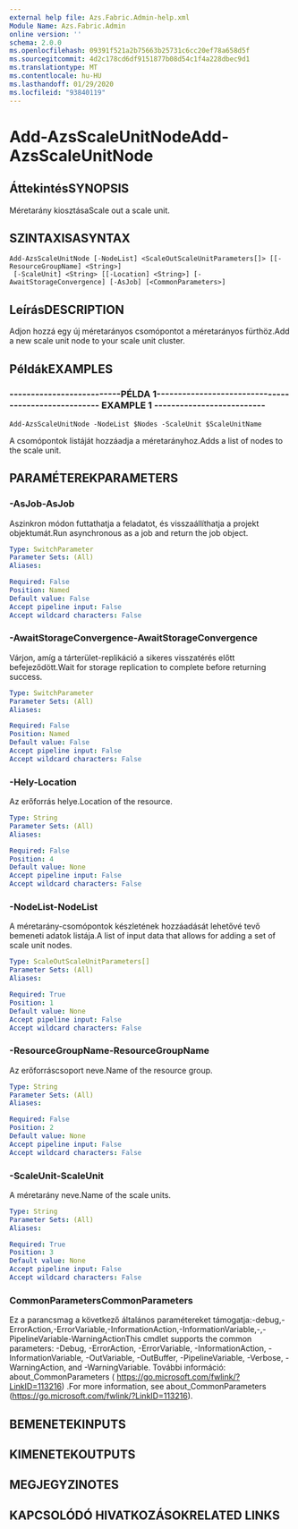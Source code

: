 ```yaml
---
external help file: Azs.Fabric.Admin-help.xml
Module Name: Azs.Fabric.Admin
online version: ''
schema: 2.0.0
ms.openlocfilehash: 09391f521a2b75663b25731c6cc20ef78a658d5f
ms.sourcegitcommit: 4d2c178cd6df9151877b08d54c1f4a228dbec9d1
ms.translationtype: MT
ms.contentlocale: hu-HU
ms.lasthandoff: 01/29/2020
ms.locfileid: "93840119"
---
```

# <span data-ttu-id="813f2-101">Add-AzsScaleUnitNode</span><span class="sxs-lookup"><span data-stu-id="813f2-101">Add-AzsScaleUnitNode</span></span>

## <span data-ttu-id="813f2-102">Áttekintés</span><span class="sxs-lookup"><span data-stu-id="813f2-102">SYNOPSIS</span></span>
<span data-ttu-id="813f2-103">Méretarány kiosztása</span><span class="sxs-lookup"><span data-stu-id="813f2-103">Scale out a scale unit.</span></span>

## <span data-ttu-id="813f2-104">SZINTAXISA</span><span class="sxs-lookup"><span data-stu-id="813f2-104">SYNTAX</span></span>

```
Add-AzsScaleUnitNode [-NodeList] <ScaleOutScaleUnitParameters[]> [[-ResourceGroupName] <String>]
 [-ScaleUnit] <String> [[-Location] <String>] [-AwaitStorageConvergence] [-AsJob] [<CommonParameters>]
```

## <span data-ttu-id="813f2-105">Leírás</span><span class="sxs-lookup"><span data-stu-id="813f2-105">DESCRIPTION</span></span>
<span data-ttu-id="813f2-106">Adjon hozzá egy új méretarányos csomópontot a méretarányos fürthöz.</span><span class="sxs-lookup"><span data-stu-id="813f2-106">Add a new scale unit node to your scale unit cluster.</span></span>

## <span data-ttu-id="813f2-107">Példák</span><span class="sxs-lookup"><span data-stu-id="813f2-107">EXAMPLES</span></span>

### <span data-ttu-id="813f2-108">--------------------------PÉLDA 1--------------------------</span><span class="sxs-lookup"><span data-stu-id="813f2-108">-------------------------- EXAMPLE 1 --------------------------</span></span>
```
Add-AzsScaleUnitNode -NodeList $Nodes -ScaleUnit $ScaleUnitName
```

<span data-ttu-id="813f2-109">A csomópontok listáját hozzáadja a méretarányhoz.</span><span class="sxs-lookup"><span data-stu-id="813f2-109">Adds a list of nodes to the scale unit.</span></span>

## <span data-ttu-id="813f2-110">PARAMÉTEREK</span><span class="sxs-lookup"><span data-stu-id="813f2-110">PARAMETERS</span></span>

### <span data-ttu-id="813f2-111">-AsJob</span><span class="sxs-lookup"><span data-stu-id="813f2-111">-AsJob</span></span>
<span data-ttu-id="813f2-112">Aszinkron módon futtathatja a feladatot, és visszaállíthatja a projekt objektumát.</span><span class="sxs-lookup"><span data-stu-id="813f2-112">Run asynchronous as a job and return the job object.</span></span>

```yaml
Type: SwitchParameter
Parameter Sets: (All)
Aliases: 

Required: False
Position: Named
Default value: False
Accept pipeline input: False
Accept wildcard characters: False
```

### <span data-ttu-id="813f2-113">-AwaitStorageConvergence</span><span class="sxs-lookup"><span data-stu-id="813f2-113">-AwaitStorageConvergence</span></span>
<span data-ttu-id="813f2-114">Várjon, amíg a tárterület-replikáció a sikeres visszatérés előtt befejeződött.</span><span class="sxs-lookup"><span data-stu-id="813f2-114">Wait for storage replication to complete before returning success.</span></span>

```yaml
Type: SwitchParameter
Parameter Sets: (All)
Aliases: 

Required: False
Position: Named
Default value: False
Accept pipeline input: False
Accept wildcard characters: False
```

### <span data-ttu-id="813f2-115">-Hely</span><span class="sxs-lookup"><span data-stu-id="813f2-115">-Location</span></span>
<span data-ttu-id="813f2-116">Az erőforrás helye.</span><span class="sxs-lookup"><span data-stu-id="813f2-116">Location of the resource.</span></span>

```yaml
Type: String
Parameter Sets: (All)
Aliases: 

Required: False
Position: 4
Default value: None
Accept pipeline input: False
Accept wildcard characters: False
```

### <span data-ttu-id="813f2-117">-NodeList</span><span class="sxs-lookup"><span data-stu-id="813f2-117">-NodeList</span></span>
<span data-ttu-id="813f2-118">A méretarány-csomópontok készletének hozzáadását lehetővé tevő bemeneti adatok listája.</span><span class="sxs-lookup"><span data-stu-id="813f2-118">A list of input data that allows for adding a set of scale unit nodes.</span></span>

```yaml
Type: ScaleOutScaleUnitParameters[]
Parameter Sets: (All)
Aliases: 

Required: True
Position: 1
Default value: None
Accept pipeline input: False
Accept wildcard characters: False
```

### <span data-ttu-id="813f2-119">-ResourceGroupName</span><span class="sxs-lookup"><span data-stu-id="813f2-119">-ResourceGroupName</span></span>
<span data-ttu-id="813f2-120">Az erőforráscsoport neve.</span><span class="sxs-lookup"><span data-stu-id="813f2-120">Name of the resource group.</span></span>

```yaml
Type: String
Parameter Sets: (All)
Aliases: 

Required: False
Position: 2
Default value: None
Accept pipeline input: False
Accept wildcard characters: False
```

### <span data-ttu-id="813f2-121">-ScaleUnit</span><span class="sxs-lookup"><span data-stu-id="813f2-121">-ScaleUnit</span></span>
<span data-ttu-id="813f2-122">A méretarány neve.</span><span class="sxs-lookup"><span data-stu-id="813f2-122">Name of the scale units.</span></span>

```yaml
Type: String
Parameter Sets: (All)
Aliases: 

Required: True
Position: 3
Default value: None
Accept pipeline input: False
Accept wildcard characters: False
```

### <span data-ttu-id="813f2-123">CommonParameters</span><span class="sxs-lookup"><span data-stu-id="813f2-123">CommonParameters</span></span>
<span data-ttu-id="813f2-124">Ez a parancsmag a következő általános paramétereket támogatja:-debug,-ErrorAction,-ErrorVariable,-InformationAction,-InformationVariable,-,-PipelineVariable-WarningAction</span><span class="sxs-lookup"><span data-stu-id="813f2-124">This cmdlet supports the common parameters: -Debug, -ErrorAction, -ErrorVariable, -InformationAction, -InformationVariable, -OutVariable, -OutBuffer, -PipelineVariable, -Verbose, -WarningAction, and -WarningVariable.</span></span> <span data-ttu-id="813f2-125">További információ: about_CommonParameters ( https://go.microsoft.com/fwlink/?LinkID=113216) .</span><span class="sxs-lookup"><span data-stu-id="813f2-125">For more information, see about_CommonParameters (https://go.microsoft.com/fwlink/?LinkID=113216).</span></span>

## <span data-ttu-id="813f2-126">BEMENETEK</span><span class="sxs-lookup"><span data-stu-id="813f2-126">INPUTS</span></span>

## <span data-ttu-id="813f2-127">KIMENETEK</span><span class="sxs-lookup"><span data-stu-id="813f2-127">OUTPUTS</span></span>

## <span data-ttu-id="813f2-128">MEGJEGYZI</span><span class="sxs-lookup"><span data-stu-id="813f2-128">NOTES</span></span>

## <span data-ttu-id="813f2-129">KAPCSOLÓDÓ HIVATKOZÁSOK</span><span class="sxs-lookup"><span data-stu-id="813f2-129">RELATED LINKS</span></span>

